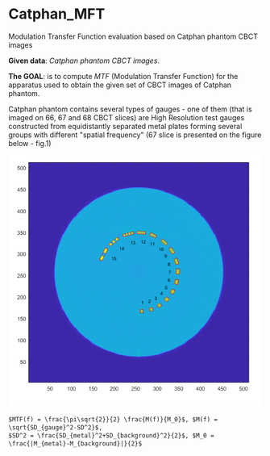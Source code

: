 # Catphan_MFT
Modulation Transfer Function evaluation based on Catphan phantom CBCT images

**Given data**: *Catphan phantom  CBCT images*.

**The GOAL**: is to compute *MTF* (Modulation Transfer Function) for the apparatus used to obtain the given set of CBCT images of Catphan phantom.

Catphan phantom contains several types of gauges - one of them (that is imaged on 66, 67 and 68 CBCT slices) are High Resolution test gauges constructed from equidistantly separated metal plates forming several groups with different "spatial frequency" (67 slice is presented on the figure below - fig.1)

![Alt text](localization_trap_all.png?raw=true "Figure 1 Catphan phantom - CBCT slice #67 (high resolution gauge marked by a red line trapezoid)")

```
$MTF(f) = \frac{\pi\sqrt{2}}{2} \frac{M(f)}{M_0}$, $M(f) = \sqrt{SD_{gauge}^2-SD^2}$, 
$SD^2 = \frac{SD_{metal}^2+SD_{background}^2}{2}$, $M_0 = \frac{|M_{metal}-M_{background}|}{2}$
```
